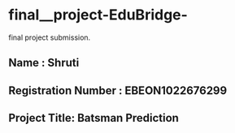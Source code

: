 # final__project-EduBridge-
final project submission.
## Name : Shruti
## Registration Number : EBEON1022676299
## Project Title: Batsman Prediction



